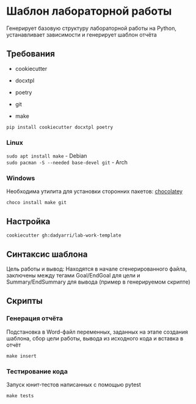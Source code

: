 # Шаблон лабораторной работы

Генерирует базовую структуру лабораторной работы на Python, устанавливает зависимости и генерирует шаблон отчёта

## Требования

- cookiecutter

- docxtpl

- poetry

- git

- make

`pip install cookiecutter docxtpl poetry`

### Linux

`sudo apt install make` - Debian  
`sudo pacman -S --needed base-devel git` - Arch

### Windows

Необходима утилита для установки сторонних пакетов: [chocolatey](https://chocolatey.org/install)

`choco install make git`

## Настройка

`cookiecutter gh:dadyarri/lab-work-template`

## Синтаксис шаблона

Цель работы и вывод:
    Находятся в начале сгенерированного файла, заключены между тегами Goal/EndGoal для цели и Summary/EndSummary для вывода (пример в генерируемом скрипте)

## Скрипты

### Генерация отчёта

Подстановка в Word-файл переменных, заданных на этапе создания шаблона, сбор цели работы, вывода из исходного кода и вставка в отчёт

`make insert`


### Тестирование кода

Запуск юнит-тестов написанных с помощью pytest

`make tests`